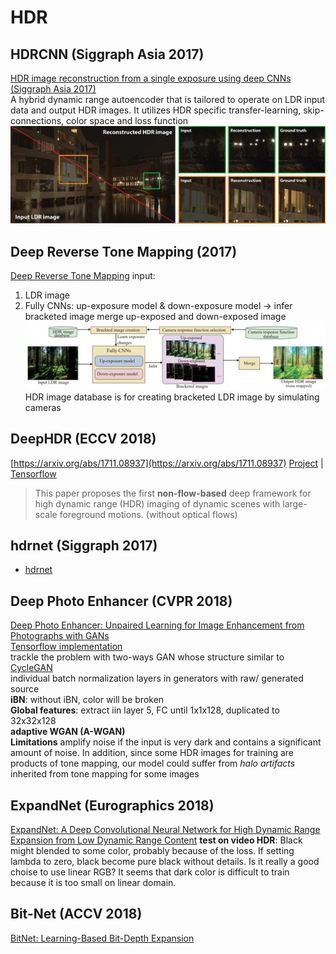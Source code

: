 # HDR

## HDRCNN (Siggraph Asia 2017)
[HDR image reconstruction from a single exposure using deep CNNs (Siggraph Asia 2017)](https://arxiv.org/abs/1710.07480)  
A hybrid dynamic range autoencoder that is tailored to operate on LDR input data and output HDR images. It utilizes HDR specific transfer-learning, skip-connections, color space and loss function
![](img/hdr-cnn_single_expo.jpg)

## Deep Reverse Tone Mapping (2017)
[Deep Reverse Tone Mapping](http://www.npal.cs.tsukuba.ac.jp/~endo/projects/DrTMO/)
input: 
1. LDR image
2. Fully CNNs: up-exposure model & down-exposure model → infer bracketed image
merge up-exposed and down-exposed image  
![](img/deep_reverse_tone_mapping.png)  
HDR image database is for creating bracketed LDR image by simulating cameras

## DeepHDR (ECCV 2018)
[https://arxiv.org/abs/1711.08937](https://arxiv.org/abs/1711.08937)
[Project](https://elliottwu.com/projects/hdr/) | 
[Tensorflow](https://github.com/elliottwu/DeepHDR)
> This paper proposes the first **non-flow-based** deep framework for high dynamic range (HDR) imaging of dynamic scenes with large-scale foreground motions. (without optical flows)

## hdrnet (Siggraph 2017)
* [hdrnet](/CNN/img2img/hdrnet.md)

## Deep Photo Enhancer (CVPR 2018)
[Deep Photo Enhancer: Unpaired Learning for Image Enhancement from Photographs with GANs](https://www.cmlab.csie.ntu.edu.tw/project/Deep-Photo-Enhancer/CVPR-2018-DPE.pdf)  
[Tensorflow implementation](https://github.com/nothinglo/Deep-Photo-Enhancer)  
trackle the problem with two-ways GAN whose structure similar to [CycleGAN](/generative_models/GAN_image2image.html#cyclegan-iccv-2017)  
individual batch normalization layers in generators with raw/ generated source  
**iBN**: without iBN, color will be broken  
**Global features**: extract iin layer 5, FC until 1x1x128, duplicated to 32x32x128  
**adaptive WGAN (A-WGAN)**  
__**Limitations**__
amplify noise if the input is very dark and contains a significant amount of noise. 
In addition, since some HDR images for training are products of tone mapping, our model could suffer from *halo artifacts* inherited from tone mapping for some images

## ExpandNet (Eurographics 2018)
[ExpandNet: A Deep Convolutional Neural Network for High Dynamic Range Expansion from Low Dynamic Range Content](https://arxiv.org/abs/1803.02266)
**test on video HDR**: Black might blended to some color, probably because of the loss. If setting lambda to zero, black become pure black without details. Is it really a good choise to use linear RGB? It seems that dark color is difficult to train because it is too small on linear domain.

## Bit-Net (ACCV 2018)
[BitNet: Learning-Based Bit-Depth Expansion](https://arxiv.org/abs/1910.04397)
